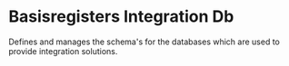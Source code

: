 # Basisregisters Integration Db

Defines and manages the schema's for the databases which are used to provide integration solutions.